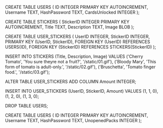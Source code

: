 CREATE TABLE USERS (
    ID INTEGER PRIMARY KEY AUTOINCREMENT,
    Username TEXT,
    HashPassword TEXT,
    CardsUnlocked INTEGER
);

CREATE TABLE STICKERS (
    StickerID INTEGER PRIMARY KEY AUTOINCREMENT,
    Title TEXT,
    Description TEXT,
    Image BLOB
);

CREATE TABLE USER_STICKERS (
    UserID INTEGER,
    StickerID INTEGER,
    PRIMARY KEY (UserID, StickerID),
    FOREIGN KEY (UserID) REFERENCES USERS(ID),
    FOREIGN KEY (StickerID) REFERENCES STICKERS(StickerID)
);

INSERT INTO STICKERS (Title, Description, Image) VALUES
    ('Cherry Tomato', 'You sure theyre not a fruit?', '/static/01.gif'),
    ('Bloody Mary', 'This form of tomato is adult-only.', '/static/02.gif'),
    ('Bruschetta', 'Tomato finger food.', '/static/03.gif');

ALTER TABLE USER_STICKERS
ADD COLUMN Amount INTEGER;

INSERT INTO USER_STICKERS (UserID, StickerID, Amount)
VALUES (1, 1, 0),
    (1, 2, 0),
    (1, 3, 0);

DROP TABLE USERS;

CREATE TABLE USERS (
    ID INTEGER PRIMARY KEY AUTOINCREMENT,
    Username TEXT,
    HashPassword TEXT,
    UnopenedPacks INTEGER
);